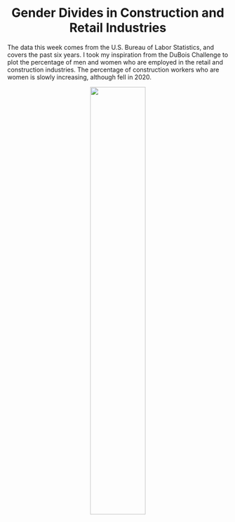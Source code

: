 <h1 align="center">
Gender Divides in Construction and Retail Industries
</h1>

The data this week comes from the U.S. Bureau of Labor Statistics, and covers the past six years. I took my inspiration from the DuBois Challenge to plot the percentage of men and women who are employed in the retail and construction industries. The percentage of construction workers who are women is slowly increasing, although fell in 2020. 

<p align="center">
<img src="https://github.com/nrennie/tidytuesday/blob/main/2021/23-02-2021/23022021.gif?raw=true" width="50%">
</p>


